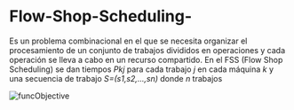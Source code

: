 # Flow-Shop-Scheduling-
Es un problema combinacional en el que se necesita organizar el procesamiento de un conjunto de trabajos divididos en operaciones y cada operación se lleva a cabo en un recurso compartido.
En el FSS (Flow Shop Scheduling) se dan tiempos _Pkj_ para cada trabajo _j_ en cada máquina _k_ y una secuencia de trabajo _S=(s1,s2,...,sn)_ donde _n_ trabajos

![funcObjective](https://user-images.githubusercontent.com/56168289/160265631-2eac7753-a422-4dcf-b82a-1eed28dd2bf8.gif)
